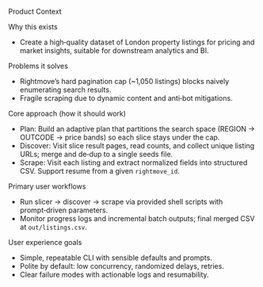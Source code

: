 Product Context

Why this exists
- Create a high‑quality dataset of London property listings for pricing and market insights, suitable for downstream analytics and BI.

Problems it solves
- Rightmove’s hard pagination cap (~1,050 listings) blocks naively enumerating search results.
- Fragile scraping due to dynamic content and anti‑bot mitigations.

Core approach (how it should work)
- Plan: Build an adaptive plan that partitions the search space (REGION → OUTCODE → price bands) so each slice stays under the cap.
- Discover: Visit slice result pages, read counts, and collect unique listing URLs; merge and de‑dup to a single seeds file.
- Scrape: Visit each listing and extract normalized fields into structured CSV. Support resume from a given `rightmove_id`.

Primary user workflows
- Run slicer → discover → scrape via provided shell scripts with prompt‑driven parameters.
- Monitor progress logs and incremental batch outputs; final merged CSV at `out/listings.csv`.

User experience goals
- Simple, repeatable CLI with sensible defaults and prompts.
- Polite by default: low concurrency, randomized delays, retries.
- Clear failure modes with actionable logs and resumability.
